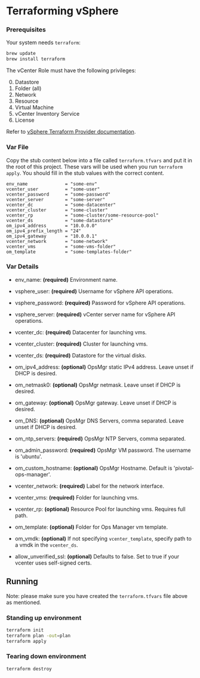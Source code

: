 # Terraforming vSphere

### Prerequisites

Your system needs `terraform`:

```bash
brew update
brew install terraform
```

The vCenter Role must have the following privileges:

  0. Datastore
  0. Folder (all)
  0. Network
  0. Resource
  0. Virtual Machine
  0. vCenter Inventory Service
  0. License

Refer to [vSphere Terraform Provider documentation](https://www.terraform.io/docs/providers/vsphere/index.html).

### Var File

Copy the stub content below into a file called `terraform.tfvars` and put it in the root of this project.
These vars will be used when you run `terraform  apply`.
You should fill in the stub values with the correct content.

```hcl
env_name              = "some-env"
vcenter_user          = "some-user"
vcenter_password      = "some-password"
vcenter_server        = "some-server"
vcenter_dc            = "some-datacenter"
vcenter_cluster       = "some-cluster"
vcenter_rp            = "some-cluster/some-resource-pool"
vcenter_ds            = "some-datastore"
om_ipv4_address       = "10.0.0.0"
om_ipv4_prefix_length = "24"
om_ipv4_gateway       = "10.0.0.1"
vcenter_network       = "some-network"
vcenter_vms           = "some-vms-folder"
om_template           = "some-templates-folder"
```

### Var Details
- env_name: **(required)** Environment name.
- vsphere_user: **(required)** Username for vSphere API operations.
- vsphere_password: **(required)** Password for vSphere API operations.
- vsphere_server: **(required)** vCenter server name for vSphere API operations.
- vcenter_dc: **(required)** Datacenter for launching vms.
- vcenter_cluster: **(required)** Cluster for launching vms.
- vcenter_ds: **(required)** Datastore for the virtual disks.
- om_ipv4_address: **(optional)** OpsMgr static IPv4 address. Leave unset if DHCP is desired.
- om_netmask0: **(optional)** OpsMgr netmask. Leave unset if DHCP is desired.
- om_gateway: **(optional)** OpsMgr gateway. Leave unset if DHCP is desired.
- om_DNS: **(optional)** OpsMgr DNS Servers, comma separated. Leave unset if DHCP is desired.
- om_ntp_servers: **(required)** OpsMgr NTP Servers, comma separated.
- om_admin_password: **(required)** OpsMgr VM password. The username is 'ubuntu'.
- om_custom_hostname: **(optional)** OpsMgr Hostname. Default is 'pivotal-ops-manager'.
- vcenter_network: **(required)** Label for the network interface.
- vcenter_vms: **(required)** Folder for launching vms.

- vcenter_rp: **(optional)** Resource Pool for launching vms. Requires full path.

- om_template: **(optional)** Folder for Ops Manager vm template.
- om_vmdk: **(optional)** If not specifying `vcenter_template`, specify path to a vmdk in the `vcenter_ds`.

- allow_unverified_ssl: **(optional)** Defaults to false. Set to true if your vcenter uses self-signed certs.


## Running

Note: please make sure you have created the `terraform.tfvars` file above as mentioned.

### Standing up environment

```bash
terraform init
terraform plan -out=plan
terraform apply
```

### Tearing down environment

```bash
terraform destroy
```
